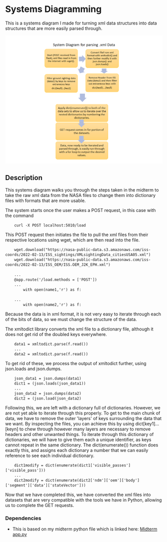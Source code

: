 # Systems Diagramming

This is a systems diagram I made for turning xml data structures into data structures that are more easily parsed through.


![System Diagram](https://github.com/dilaaaap/coe332sp2022/blob/main/homework07/systemdiagram.png)

## Description

This systems diagram walks you through the steps taken in the midterm to take the raw xml data from the NASA files to change them into dictionary files with formats that are more usable.

The system starts once the user makes a POST request, in this case with the command
```
    curl -X POST localhost:5010/load
```
This POST request then initiates the file to pull the xml files from their respective locations using wget, which are then read into the file.

```
    wget.download("https://nasa-public-data.s3.amazonaws.com/iss-coords/2022-02-13/ISS_sightings/XMLsightingData_citiesUSA05.xml")
    wget.download("https://nasa-public-data.s3.amazonaws.com/iss-coords/2022-02-13/ISS_OEM/ISS.OEM_J2K_EPH.xml")
    
    ...
    @app.route('/load.methods = ['POST'])
    ...
        with open(name1,'r') as f:

    ...
        with open(name2,'r') as f:

```

Because the data is in xml format, it is not very easy to iterate through each of the bits of data, so we must change the structure of the data.

The xmltodict library converts the xml file to a dictionary file, although it does not get rid of the doubled keys everywhere.

``` ...
    data1 = xmltodict.parse(f.read())
    ...
    data2 = xmltodict.parse(f.read())
```
To get rid of these, we process the output of xmltodict further, using json.loads and json.dumps. 

```
    json_data1 = json.dumps(data1)
    dict1 = (json.loads(json_data1))
    ...
    json_data2 = json.dumps(data2)
    dict2 = (json.load(json_data2)
```
    
Following this, we are left with a dictionary full of dictionaries. However, we are not yet able to iterate through this properly. To get to the main chunk of data, we have to remove the outer 'layers' of keys surrounding the data that we want. By inspecting the files, you can achieve this by using dict[key1]...[keyn] to chew through however many layers are necessary to remove headers and other unwanted things. To iterate through this dictionary of dictionaries, we will have to give them each a unique identifier, as keys cannot repeat in the same dictionary. The dict(enumerate()) function does exactly this, and assigns each dictionary a number that we can easily reference to see each individual dictionary. 

```
    dict1modify = dict(enumerate(dict1['visible_passes']['visible_pass']))
    ...
    dict2modify = dict(enumerate(dict2['ndm']['oem']['body']['segment']['data']['stateVector']))
```
Now that we have completed this, we have converted the xml files into datasets that are very compatible with the tools we have in Python, allowing us to complete the GET requests.

### Dependencies

* This is based on my midterm python file which is linked here: 
[Midterm app.py](https://github.com/dilaaaap/ISSdataparser/blob/main/app.py)

